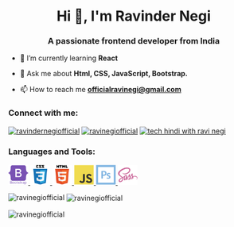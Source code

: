 <h1 align="center">Hi 👋, I'm Ravinder Negi</h1>
<h3 align="center">A passionate frontend developer from India</h3>

- 🌱 I’m currently learning **React**

- 💬 Ask me about **Html, CSS, JavaScript, Bootstrap.**

- 📫 How to reach me **officialravinegi@gmail.com**

<h3 align="left">Connect with me:</h3>
<p align="left">
<a href="https://linkedin.com/in/ravindernegiofficial" target="blank"><img align="center" src="https://raw.githubusercontent.com/rahuldkjain/github-profile-readme-generator/master/src/images/icons/Social/linked-in-alt.svg" alt="ravindernegiofficial" height="30" width="40" /></a>
<a href="https://instagram.com/ravinegiofficial" target="blank"><img align="center" src="https://raw.githubusercontent.com/rahuldkjain/github-profile-readme-generator/master/src/images/icons/Social/instagram.svg" alt="ravinegiofficial" height="30" width="40" /></a>
<a href="https://www.youtube.com/c/tech hindi with ravi negi" target="blank"><img align="center" src="https://raw.githubusercontent.com/rahuldkjain/github-profile-readme-generator/master/src/images/icons/Social/youtube.svg" alt="tech hindi with ravi negi" height="30" width="40" /></a>
</p>

<h3 align="left">Languages and Tools:</h3>
<p align="left"> <a href="https://getbootstrap.com" target="_blank" rel="noreferrer"> <img src="https://raw.githubusercontent.com/devicons/devicon/master/icons/bootstrap/bootstrap-plain-wordmark.svg" alt="bootstrap" width="40" height="40"/> </a> <a href="https://www.w3schools.com/css/" target="_blank" rel="noreferrer"> <img src="https://raw.githubusercontent.com/devicons/devicon/master/icons/css3/css3-original-wordmark.svg" alt="css3" width="40" height="40"/> </a> <a href="https://www.w3.org/html/" target="_blank" rel="noreferrer"> <img src="https://raw.githubusercontent.com/devicons/devicon/master/icons/html5/html5-original-wordmark.svg" alt="html5" width="40" height="40"/> </a> <a href="https://developer.mozilla.org/en-US/docs/Web/JavaScript" target="_blank" rel="noreferrer"> <img src="https://raw.githubusercontent.com/devicons/devicon/master/icons/javascript/javascript-original.svg" alt="javascript" width="40" height="40"/> </a> <a href="https://www.photoshop.com/en" target="_blank" rel="noreferrer"> <img src="https://raw.githubusercontent.com/devicons/devicon/master/icons/photoshop/photoshop-line.svg" alt="photoshop" width="40" height="40"/> </a> <a href="https://sass-lang.com" target="_blank" rel="noreferrer"> <img src="https://raw.githubusercontent.com/devicons/devicon/master/icons/sass/sass-original.svg" alt="sass" width="40" height="40"/> </a> </p>

<p><img align="left" src="https://github-readme-stats.vercel.app/api/top-langs?username=ravinegiofficial&show_icons=true&locale=en&layout=compact" alt="ravinegiofficial" /></p>

<p>&nbsp;<img align="center" src="https://github-readme-stats.vercel.app/api?username=ravinegiofficial&show_icons=true&locale=en" alt="ravinegiofficial" /></p>

<p><img align="center" src="https://github-readme-streak-stats.herokuapp.com/?user=ravinegiofficial&" alt="ravinegiofficial" /></p>
